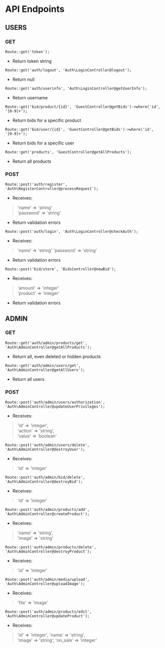 
# API Endpoints

## USERS
### GET
`Route::get('token');`
 - Return token string
 
`Route::get('auth/logout', 'Auth\LoginController@logout');`
 - Return null

`Route::get('auth/userinfo', 'Auth\LoginController@getUserInfo');`
 - Return username

`Route::get('bid/product/{id}', 'GuestController@getBids')->where('id', '[0-9]+');`
 - Return bids for a specific product

`Route::get('bid/user/{id}', 'GuestController@getBids')->where('id', '[0-9]+');`
 - Return bids for a specific user

`Route::get('products', 'GuestController@getAllProducts');`
 - Return all products

### POST
`Route::post('auth/register', 'Auth\RegisterController@processRequest');`
 - Receives:
 > 'name' => 'string'   
 > 'password' => 'string'
 - Return validation errors

`Route::post('auth/login', 'Auth\LoginController@checkAuth');`
 - Receives:
 > 'name' => 'string' 
 > 'password' => 'string'
 - Return validation errors

`Route::post('bid/store', 'BidsController@newBid');`
 - Receives:
 > 'amount' => 'integer'    
 > 'product' => 'integer' 
 - Return validation errors

## ADMIN
### GET

`Route::get('auth/admin/products/get', 'Auth\AdminController@getAllProducts');`
 - Return all, even deleted or hidden products

`Route::get('auth/admin/users/get', 'Auth\AdminController@getAllUsers');`
 - Return all users

### POST

`Route::post('auth/admin/users/authorization', 'Auth\AdminController@updateUserPrivileges');`
 - Receives:
 > 'id' => 'integer',    
 > 'action' => 'string',    
 > 'value' => 'boolean'

`Route::post('auth/admin/users/delete', 'Auth\AdminController@destroyUser');`
 - Receives:
 > 'id' => 'integer'

`Route::post('auth/admin/bid/delete', 'Auth\AdminController@destroyBid');`
 - Receives:
 > 'id' => 'integer'

`Route::post('auth/admin/products/add', 'Auth\AdminController@createProduct');`
 - Receives:
 > 'name' => 'string',    
 > 'image' => 'string'

`Route::post('auth/admin/products/delete', 'Auth\AdminController@destroyProduct');`
 - Receives:
 > 'id' => 'integer'

`Route::post('auth/admin/media/upload', 'Auth\AdminController@uploadImage');`
 - Receives:
 > 'file' => 'image'

`Route::post('auth/admin/products/edit', 'Auth\AdminController@updateProduct');`
 - Receives:
 > 'id' => 'integer',
 > 'name' => 'string',    
 > 'image' => 'string',
 > 'on_sale' => 'integer'
